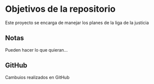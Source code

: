 # Objetivos de la repositorio

Este proyecto se encarga de manejar los planes de la liga de la justicia


## Notas
Pueden hacer lo que quieran...

## GitHub
Cambuios realizados en GitHub
